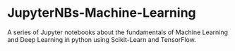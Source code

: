 # JupyterNBs-Machine-Learning
A series of Jupyter notebooks about the fundamentals of Machine Learning and Deep Learning in python using Scikit-Learn and TensorFlow.
